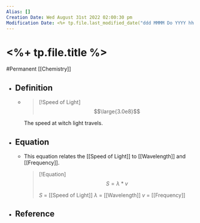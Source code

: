 ```yaml
---
Alias: []
Creation Date: Wed August 31st 2022 02:00:30 pm 
Modification Date: <%+ tp.file.last_modified_date("ddd MMMM Do YYYY hh:mm:ss a") %>
---
```

# <%+ tp.file.title %>
#Permanent [[Chemistry]]

- ## Definition
	- > [!Speed of Light]
	  >$$\large{3.0e8}$$
	  
	  The speed at witch light travels.
- ## Equation
	- This equation relates the [[Speed of Light]] to [[Wavelength]] and [[Frequency]].
	  > [!Equation]
	  > $$S=\lambda*v$$
	  > 
	  > $S$ = [[Speed of Light]]
	  > $\lambda$ = [[Wavelength]]
	  > $v$ = [[Frequency]]
- ## Reference
